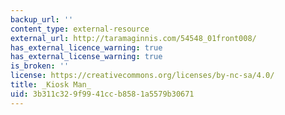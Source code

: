 ```yaml
---
backup_url: ''
content_type: external-resource
external_url: http://taramaginnis.com/54548_01front008/
has_external_licence_warning: true
has_external_license_warning: true
is_broken: ''
license: https://creativecommons.org/licenses/by-nc-sa/4.0/
title: _Kiosk Man_
uid: 3b311c32-9f99-41cc-b858-1a5579b30671
---
```

